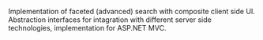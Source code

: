Implementation of faceted (advanced) search with composite client side UI. Abstraction interfaces for intagration with different server side technologies, implementation for ASP.NET MVC.